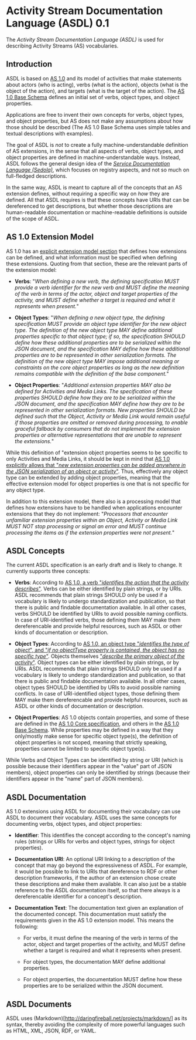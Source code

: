 Activity Stream Documentation Language (ASDL) 0.1
=================================================

The *Activity Stream Documentation Language (ASDL)* is used for describing Activity Streams (AS) vocabularies.

Introduction
------------

ASDL is based on [AS 1.0](http://activitystrea.ms/) and its model of activities that make statements about actors (who is acting), verbs (what is the action), objects (what is the object of the action), and targets (what is the target of the action). The [AS 1.0 Base Schema](https://github.com/activitystreams/activity-schema/blob/master/activity-schema.md) defines an initial set of verbs, object types, and object properties.

Applications are free to invent their own concepts for verbs, object types, and object properties, but AS does not make any assumptions about how those should be described (The AS 1.0 Base Schema uses simple tables and textual descriptions with examples).

The goal of ASDL is *not* to create a fully machine-understandable definition of AS extensions, in the sense that all aspects of verbs, object types, and object properties are defined in machine-understandable ways. Instead, ASDL follows the general design idea of the [*Service Documentation Language (Sedola)*](https://github.com/dret/sedola), which focuses on registry aspects, and not so much on full-fledged descriptions.

In the same way, ASDL is meant to capture all of the concepts that an AS extension defines, without requiring a specific way on *how* they are defined. All that ASDL requires is that these concepts have URIs that can be dereferenced to get descriptions, but whether those descriptions are human-readable documentation or machine-readable definitions is outside of the scope of ASDL.


AS 1.0 Extension Model
----------------------

AS 1.0 has an [explicit extension model section](http://activitystrea.ms/specs/json/1.0/#extensions) that defines how extensions can be defined, and what information must be specified when defining these extensions. Quoting from that section, these are the relevant parts of the extension model:

* **Verbs**: "*When defining a new verb, the defining specification MUST provide a verb identifier for the new verb and MUST define the meaning of the verb in terms of the actor, object and target properties of the activity, and MUST define whether a target is required and what it represents when present.*"

* **Object Types**: "*When defining a new object type, the defining specification MUST provide an object type identifier for the new object type. The definition of the new object type MAY define additional properties specific to that object type; if so, the specification SHOULD define how these additional properties are to be serialized within the JSON document, and the specification MAY define how these additional properties are to be represented in other serialization formats. The definition of the new object type MAY impose additional meaning or constraints on the core object properties as long as the new definition remains compatible with the definition of the base component.*"

* **Object Properties**: "*Additional extension properties MAY also be defined for Activities and Media Links. The specification of these properties SHOULD define how they are to be serialized within the JSON document, and the specification MAY define how they are to be represented in other serialization formats. New properties SHOULD be defined such that the Object, Activity or Media Link would remain useful if those properties are omitted or removed during processing, to enable graceful fallback by consumers that do not implement the extension properties or alternative representations that are unable to represent the extensions.*"

While this definition of "extension object properties seems to be specific to only Activities and Media Links, it should be kept in mind that [AS 1.0 explicitly allows that "*new extension properties can be added anywhere in the JSON serialization of an object or activity*"](http://activitystrea.ms/specs/json/1.0/#extensions). Thus, effectively any object type can be extended by adding object properties, meaning that the effective extension model for object properties is one that is not specific for any object type.

In addition to this extension model, there also is a processing model that defines how extensions have to be handled when applications encounter extensions that they do not implement: "*Processors that encounter unfamiliar extension properties within an Object, Activity or Media Link MUST NOT stop processing or signal an error and MUST continue processing the items as if the extension properties were not present.*"


ASDL Concepts
-------------

The current ASDL specification is an early draft and is likely to change. It currently supports three concepts:

* **Verbs**: According to [AS 1.0, a verb "*identifies the action that the activity describes*"](http://activitystrea.ms/specs/json/1.0/#activity). Verbs can be either identified by plain strings, or by URIs. ASDL recommends that plain strings SHOULD only be used if a vocabulary is likely to undergo standardization and publication, so that there is public and findable documentation available. In all other cases, verbs SHOULD be identified by URIs to avoid possible naming conflicts. In case of URI-identified verbs, those defining them MAY make them dereferencable and provide helpful resources, such as ASDL or other kinds of documentation or description.

* **Object Types**: According to [AS 1.0, an object type "*identifies the type of object*", and "*if no objectType property is contained, the object has no specific type*"](http://activitystrea.ms/specs/json/1.0/#object). Objects themselves ["*describe the primary object of the activity*"](http://activitystrea.ms/specs/json/1.0/#activity). Object types can be either identified by plain strings, or by URIs. ASDL recommends that plain strings SHOULD only be used if a vocabulary is likely to undergo standardization and publication, so that there is public and findable documentation available. In all other cases, object types SHOULD be identified by URIs to avoid possible naming conflicts. In case of URI-identified object types, those defining them MAY make them dereferencable and provide helpful resources, such as ASDL or other kinds of documentation or description.

* **Object Properties**: AS 1.0 objects contain properties, and some of these are defined in the [AS 1.0 Core specification](http://activitystrea.ms/specs/json/1.0/), and others in the [AS 1.0 Base Schema](https://github.com/activitystreams/activity-schema/blob/master/activity-schema.md). While properties may be defined in a way that they only/mostly make sense for specific object type(s), the definition of object properties is not scoped, meaning that strictly speaking, properties cannot be limited to specific object type(s).

While Verbs and Object Types can be identified by string or URI (which is possible because their identifiers appear in the "value" part of JSON members), object properties can only be identified by strings (because their identifiers appear in the "name" part of JSON members).


ASDL Documentation
------------------

AS 1.0 extensions using ASDL for documenting their vocabulary can use ASDL to document their vocabulary. ASDL uses the same concepts for documenting verbs, object types, and object properties:

* **Identifier**: This identifies the concept according to the concept's naming rules (strings or URIs for verbs and object types, strings for object properties).

* **Documentation URI**: An optional URI linking to a description of the concept that may go beyond the expressiveness of ASDL. For example, it would be possible to link to URIs that dereference to RDF or other description frameworks, if the author of an extension chose create these descriptions and make them available. It can also just be a stable reference to the ASDL documentation itself, so that there always is a dereferencable identifier for a concept's description.

* **Documentation Text**: The documentation text given an explanation of the documented concept. This documentation must satisfy the requirements given in the AS 1.0 extension model. This means the following:

  * For verbs, it must define the meaning of the verb in terms of the actor, object and target properties of the activity, and MUST define whether a target is required and what it represents when present. 

  * For object types, the documentation MAY define additional properties.

  * For object properties, the documentation MUST define how these properties are to be serialized within the JSON document.

ASDL Documents
--------------

ASDL uses (Markdown)[http://daringfireball.net/projects/markdown/] as its syntax, thereby avoiding the complexity of more powerful languages such as HTML, XML, JSON, RDF, or YAML. 